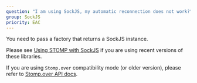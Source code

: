 ```yaml
---
question: "I am using SockJS, my automatic reconnection does not work?"
group: SockJS
priority: EAC
---
```


You need to pass a factory that returns a SockJS instance.

Please see
[Using STOMP with SockJS](/guide/stompjs/rx-stomp/ng2-stompjs/using-stomp-with-sockjs.html)
if you are using recent versions of these libraries.

If you are using `Stomp.over` compatibility mode (or older version), please refer to
[Stomp.over API docs](/api-docs/latest/classes/Stomp.html#over).
